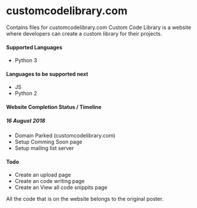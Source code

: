 # customcodelibrary.com
Contains files for customcodelibrary.com
Custom Code Library is a website where developers can create a custom library for their projects.

#### Supported Languages
- Python 3

#### Languages to be supported next
- JS
- Python 2


#### Website Completion Status / Timeline
##### 16 August 2018
- Domain Parked (customcodelibrary.com)
- Setup Comming Soon page
- Setup mailing list server

#### Todo
- Create an upload page
- Create an code writing page
- Create an View all code snippits page

All the code that is on the website belongs to the original poster.
